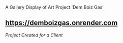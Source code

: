 A Gallery Display of Art Project 'Dem Boiz Gas' 

## https://demboizgas.onrender.com

*Project Created for a Client*
